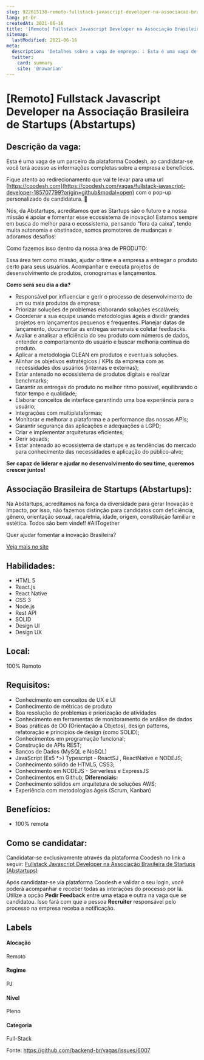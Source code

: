 ```yaml
---
slug: 922615138-remoto-fullstack-javascript-developer-na-associacao-brasileira-de-startups-abstartups
lang: pt-br
createdAt: 2021-06-16
title: '[Remoto] Fullstack Javascript Developer na Associação Brasileira de Startups (Abstartups) - Vaga de Emprego'
sitemap:
  lastModified: 2021-06-16
meta:
  description: 'Detalhes sobre a vaga de emprego: : Esta é uma vaga de um parceiro da plataforma Coodesh, ao candidatar-se você terá acesso as informações completas sobre a empresa e benefícios.  Fique atento ao redirecionamento que vai te levar para uma url [https://coodesh.com](https://coodesh.com/vagas/fullstack-javascript-developer-185707799?origin=github&modal=open) com o pop-up personalizado de candidatura. 👋 <p>Nós, da Abstartups, acreditamos que as Startups são o futuro e a nossa missão é apoiar e fomentar esse ecossistema de inovação! Estamos sempre em busca do melhor para o ecossistema, pensando “fora da caixa”, tendo muita autonomia e obstinados, somos promotores de mudanças e adoramos desafios!</p> <p>Como fazemos isso dentro da nossa área de PRODUTO:</p> <p>Essa área tem como missão, ajudar o time e a empresa a entregar o produto certo para seus usuários. Acompanhar e executa projetos de desenvolvimento de produtos, cronogramas e lançamentos.</p> <p></p> <p><strong>Como será seu dia a dia?</strong></p> <ul> <li>Responsável por influenciar e gerir o processo de desenvolvimento de um ou mais produtos da empresa;</li> <li>Priorizar soluções de problemas elaborando soluções escaláveis;</li> <li>Coordenar a sua equipe usando metodologias ágeis e dividir grandes projetos em lançamentos pequenos e frequentes. Planejar datas de lançamento, documentar as entregas semanais e coletar feedbacks.</li> <li>Avaliar e analisar a eficiência do seu produto com números de dados, entender o comportamento do usuário e buscar melhoria contínua do produto.</li> <li>Aplicar a metodologia CLEAN em produtos e eventuais soluções.</li> <li>Alinhar os objetivos estratégicos / KPIs da empresa com as necessidades dos usuários (internas e externas);</li> <li>Estar antenado no ecossistema de produtos digitais e realizar benchmarks;</li> <li>Garantir as entregas do produto no melhor ritmo possível, equilibrando o fator tempo e qualidade;</li> <li>Elaborar conceitos de interface garantindo uma boa experiência para o usuário;</li> <li>Integrações com multiplataformas;</li> <li>Monitorar e melhorar a plataforma e a performance das nossas APIs;</li> <li>Garantir segurança das aplicações e adequações a LGPD;</li> <li>Criar e implementar arquiteturas eficientes;</li> <li>Gerir squads;</li> <li>Estar antenado ao ecossistema de startups e as tendências do mercado para conhecimento das necessidades e aplicação do público-alvo;</li> </ul> <p><strong>Ser capaz de liderar e ajudar no desenvolvimento do seu time, queremos crescer juntos!</strong></p>'
  twitter:
    card: summary
    site: '@nawarian'
---
```


# [Remoto] Fullstack Javascript Developer na Associação Brasileira de Startups (Abstartups)

## Descrição da vaga: 
Esta é uma vaga de um parceiro da plataforma Coodesh, ao candidatar-se você terá acesso as informações completas sobre a empresa e benefícios.


Fique atento ao redirecionamento que vai te levar para uma url [https://coodesh.com](https://coodesh.com/vagas/fullstack-javascript-developer-185707799?origin=github&modal=open) com o pop-up personalizado de candidatura. 👋
<p>Nós, da Abstartups, acreditamos que as Startups são o futuro e a nossa missão é apoiar e fomentar esse ecossistema de inovação! Estamos sempre em busca do melhor para o ecossistema, pensando “fora da caixa”, tendo muita autonomia e obstinados, somos promotores de mudanças e adoramos desafios!</p>
<p>Como fazemos isso dentro da nossa área de PRODUTO:</p>
<p>Essa área tem como missão, ajudar o time e a empresa a entregar o produto certo para seus usuários. Acompanhar e executa projetos de desenvolvimento de produtos, cronogramas e lançamentos.</p>
<p></p>
<p><strong>Como será seu dia a dia?</strong></p>
<ul>
<li>Responsável por influenciar e gerir o processo de desenvolvimento de um ou mais produtos da empresa;</li>
<li>Priorizar soluções de problemas elaborando soluções escaláveis;</li>
<li>Coordenar a sua equipe usando metodologias ágeis e dividir grandes projetos em lançamentos pequenos e frequentes. Planejar datas de lançamento, documentar as entregas semanais e coletar feedbacks.</li>
<li>Avaliar e analisar a eficiência do seu produto com números de dados, entender o comportamento do usuário e buscar melhoria contínua do produto.</li>
<li>Aplicar a metodologia CLEAN em produtos e eventuais soluções.</li>
<li>Alinhar os objetivos estratégicos / KPIs da empresa com as necessidades dos usuários (internas e externas);</li>
<li>Estar antenado no ecossistema de produtos digitais e realizar benchmarks;</li>
<li>Garantir as entregas do produto no melhor ritmo possível, equilibrando o fator tempo e qualidade;</li>
<li>Elaborar conceitos de interface garantindo uma boa experiência para o usuário;</li>
<li>Integrações com multiplataformas;</li>
<li>Monitorar e melhorar a plataforma e a performance das nossas APIs;</li>
<li>Garantir segurança das aplicações e adequações a LGPD;</li>
<li>Criar e implementar arquiteturas eficientes;</li>
<li>Gerir squads;</li>
<li>Estar antenado ao ecossistema de startups e as tendências do mercado para conhecimento das necessidades e aplicação do público-alvo;</li>
</ul>
<p><strong>Ser capaz de liderar e ajudar no desenvolvimento do seu time, queremos crescer juntos!</strong></p>

## Associação Brasileira de Startups (Abstartups): 
 <p>Na Abstartups, acreditamos na força da diversidade para gerar Inovação e Impacto, por isso, não fazemos distinção para candidatos com deficiência, gênero, orientação sexual, raça/etnia, idade, origem, constituição familiar e estética. Todos são bem vinde!! #AllTogether</p>
<p>Quer ajudar fomentar a inovação Brasileira?</p><a href='https://coodesh.com/empresas/abstartups'>Veja mais no site</a>

 ## Habilidades: 
 - HTML 5 
- React.js 
- React Native 
- CSS 3 
- Node.js 
- Rest API 
- SOLID 
- Design UI 
- Design UX
## Local: 
 100% Remoto
## Requisitos: 
 - Conhecimento em conceitos de UX e UI 
- Conhecimento de métricas de produto 
- Boa resolução de problemas e priorização de atividades 
- Conhecimento em ferramentas de monitoramento de análise de dados 
- Boas práticas de OO (Orientação a Objetos), design patterns, refatoração e princípios de design (como SOLID); 
- Conhecimentos em programação funcional; 
- Construção de APIs REST; 
- Bancos de Dados (MySQL e NoSQL) 
- JavaScript (Es5 *>) Typescript - ReactSJ , ReactNative e NODEJS; 
- Conhecimento sólido de HTML5, CSS3; 
- Conhecimento em NODEJS - Serverless e ExpressJS 
- Conhecimentos em Github;
**Diferenciais:** 
 - Conhecimento sólidos em arquitetura de soluções AWS; 
- Experiência com metodologias ágeis (Scrum, Kanban)
## Benefícios: 
 - 100% remota
## Como se candidatar:
Candidatar-se exclusivamente através da plataforma Coodesh no link a seguir: [Fullstack Javascript Developer na Associação Brasileira de Startups (Abstartups)](https://coodesh.com/vagas/fullstack-javascript-developer-185707799?origin=github&modal=open)


Após candidatar-se via plataforma Coodesh e validar o seu login, você poderá acompanhar e receber todas as interações do processo por lá. Utilize a opção <b>Pedir Feedback</b> entre uma etapa e outra na vaga que se candidatou. Isso fará com que a pessoa <b>Recruiter</b> responsável pelo processo na empresa receba a notificação.
## Labels
#### Alocação
Remoto
#### Regime
PJ
#### Nível
Pleno
#### Categoria
Full-Stack

Fonte: https://github.com/backend-br/vagas/issues/6007